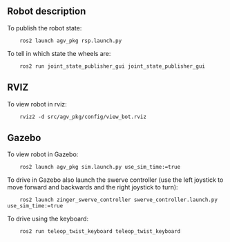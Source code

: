 ## Robot description
To publish the robot state:

        ros2 launch agv_pkg rsp.launch.py 

To tell in which state the wheels are:

        ros2 run joint_state_publisher_gui joint_state_publisher_gui 

## RVIZ
To view robot in rviz:

        rviz2 -d src/agv_pkg/config/view_bot.rviz

## Gazebo
To view robot in Gazebo:

        ros2 launch agv_pkg sim.launch.py use_sim_time:=true 

To drive in Gazebo also launch the swerve controller (use the left joystick to move forward and backwards and the right joystick to turn):

        ros2 launch zinger_swerve_controller swerve_controller.launch.py use_sim_time:=true

To drive using the keyboard:
        
        ros2 run teleop_twist_keyboard teleop_twist_keyboard
